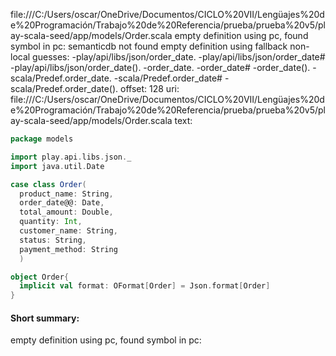 file:///C:/Users/oscar/OneDrive/Documentos/CICLO%20VII/Lengüajes%20de%20Programación/Trabajo%20de%20Referencia/prueba/prueba%20v5/play-scala-seed/app/models/Order.scala
empty definition using pc, found symbol in pc: 
semanticdb not found
empty definition using fallback
non-local guesses:
	 -play/api/libs/json/order_date.
	 -play/api/libs/json/order_date#
	 -play/api/libs/json/order_date().
	 -order_date.
	 -order_date#
	 -order_date().
	 -scala/Predef.order_date.
	 -scala/Predef.order_date#
	 -scala/Predef.order_date().
offset: 128
uri: file:///C:/Users/oscar/OneDrive/Documentos/CICLO%20VII/Lengüajes%20de%20Programación/Trabajo%20de%20Referencia/prueba/prueba%20v5/play-scala-seed/app/models/Order.scala
text:
```scala
package models

import play.api.libs.json._
import java.util.Date

case class Order(
  product_name: String,
  order_date@@: Date,
  total_amount: Double,
  quantity: Int,
  customer_name: String,
  status: String,
  payment_method: String
  )

object Order{
  implicit val format: OFormat[Order] = Json.format[Order]
}

```


#### Short summary: 

empty definition using pc, found symbol in pc: 